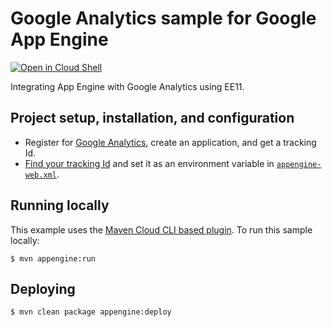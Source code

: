 # Google Analytics sample for Google App Engine

<a href="https://console.cloud.google.com/cloudshell/open?git_repo=https://github.com/GoogleCloudPlatform/java-docs-samples&page=editor&open_in_editor=appengine-java21/analytics/README.md">
<img alt="Open in Cloud Shell" src ="https://gstatic.com/cloudssh/images/open-btn.png"></a>

Integrating App Engine with Google Analytics using EE11.

## Project setup, installation, and configuration

- Register for [Google Analytics](http://www.google.com/analytics/), create
an application, and get a tracking Id.
- [Find your tracking Id](https://support.google.com/analytics/answer/1008080?hl=en)
and set it as an environment variable in [`appengine-web.xml`](src/main/webapp/WEB-INF/appengine-web.xml).

## Running locally
This example uses the
[Maven Cloud CLI based plugin](https://cloud.google.com/appengine/docs/java/tools/using-maven).
To run this sample locally:

    $ mvn appengine:run

## Deploying

    $ mvn clean package appengine:deploy
